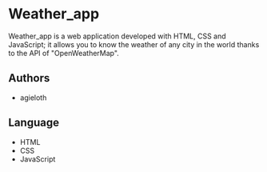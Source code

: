 # Weather_app
Weather_app is a web application developed with HTML, CSS and JavaScript; it allows you to know the weather of any city in the world thanks to the API of "OpenWeatherMap".
## Authors
- agieloth
## Language
- HTML
- CSS
- JavaScript
